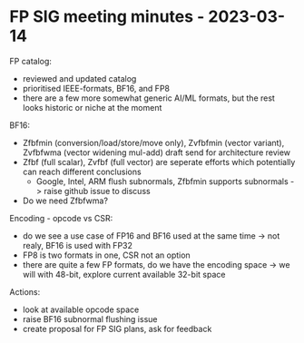# FP SIG meeting minutes - 2023-03-14

FP catalog:
- reviewed and updated catalog
- prioritised IEEE-formats, BF16, and FP8
- there are a few more somewhat generic AI/ML formats, but the rest looks historic or niche at the moment

BF16:
- Zfbfmin (conversion/load/store/move only), Zvfbfmin (vector variant), Zvfbfwma (vector widening mul-add) draft send for architecture review
- Zfbf (full scalar), Zvfbf (full vector) are seperate efforts which potentially can reach different conclusions
    - Google, Intel, ARM flush subnormals, Zfbfmin supports subnormals -> raise github issue to discuss
- Do we need Zfbfwma?

Encoding - opcode vs CSR:
- do we see a use case of FP16 and BF16 used at the same time -> not realy, BF16 is used with FP32
- FP8 is two formats in one, CSR not an option
- there are quite a few FP formats, do we have the encoding space -> we will with 48-bit, explore current available 32-bit space

Actions:
- look at available opcode space
- raise BF16 subnormal flushing issue
- create proposal for FP SIG plans, ask for feedback
